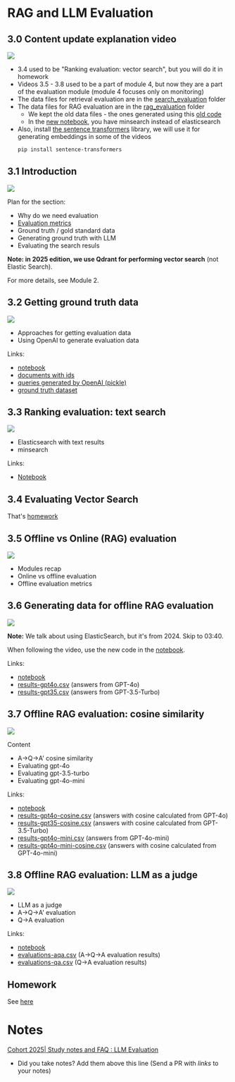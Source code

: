 # RAG and LLM Evaluation  

## 3.0 Content update explanation video


<a href="https://www.youtube.com/watch?v=qiWmCV0Knl0&list=PL3MmuxUbc_hIB4fSqLy_0AfTjVLpgjV3R">
  <img src="https://markdown-videos-api.jorgenkh.no/youtube/qiWmCV0Knl0">
</a>


* 3.4 used to be "Ranking evaluation: vector search", but you will do it in homework
* Videos 3.5 - 3.8 used to be a part of module 4, but now they are a part of the evaluation module (module 4 focuses only on monitoring)
* The data files for retrieval evaluation are in the [search_evaluation](search_evaluation/) folder
* The data files for RAG evaluation are in the [rag_evaluation](rag_evaluation/) folder
  * We kept the old data files - the ones generated using this [old code](../cohorts/2024/04-monitoring/offline-rag-evaluation.ipynb)
  * In the [new notebook](rag_evaluation/offline-rag-evaluation.ipynb), you have minsearch instead of elasticsearch 
* Also, install [the sentence transformers](https://sbert.net/) library, we will use it for generating embeddings in some of the videos
  ```bash
  pip install sentence-transformers
  ```


## 3.1 Introduction

<a href="https://www.youtube.com/watch?v=APMrUnC_dy0&list=PL3MmuxUbc_hIB4fSqLy_0AfTjVLpgjV3R">
  <img src="https://markdown-videos-api.jorgenkh.no/youtube/APMrUnC_dy0">
</a>

Plan for the section:

* Why do we need evaluation
* [Evaluation metrics](search_evaluation/evaluation-metrics.md)
* Ground truth / gold standard data
* Generating ground truth with LLM
* Evaluating the search resuls

**Note: in 2025 edition, we use Qdrant for performing vector search** (not Elastic Search).

For more details, see Module 2.


## 3.2 Getting ground truth data

<a href="https://www.youtube.com/watch?v=bpxi6fKcyLw&list=PL3MmuxUbc_hIB4fSqLy_0AfTjVLpgjV3R">
  <img src="https://markdown-videos-api.jorgenkh.no/youtube/bpxi6fKcyLw">
</a>

* Approaches for getting evaluation data
* Using OpenAI to generate evaluation data

Links:

* [notebook](search_evaluation/ground-truth-data.ipynb)
* [documents with ids](search_evaluation/documents-with-ids.json)
* [queries generated by OpenAI (pickle)](search_evaluation/results.bin)
* [ground truth dataset](search_evaluation/ground-truth-data.csv)


## 3.3 Ranking evaluation: text search

<a href="https://www.youtube.com/watch?v=fdIV4xCsp0c&list=PL3MmuxUbc_hIB4fSqLy_0AfTjVLpgjV3R">
  <img src="https://markdown-videos-api.jorgenkh.no/youtube/fdIV4xCsp0c">
</a>

* Elasticsearch with text results
* minsearch

Links:

* [Notebook](search_evaluation/evaluate-text.ipynb)


## 3.4 Evaluating Vector Search

That's [homework](../cohorts/2025/03-evaluation/homework.md)


## 3.5 Offline vs Online (RAG) evaluation

<a href="https://www.youtube.com/watch?v=yTKGSqkhgI4&list=PL3MmuxUbc_hIB4fSqLy_0AfTjVLpgjV3R">
  <img src="https://markdown-videos-api.jorgenkh.no/youtube/yTKGSqkhgI4">
</a>

* Modules recap
* Online vs offline evaluation
* Offline evaluation metrics 


## 3.6 Generating data for offline RAG evaluation

<a href="https://www.youtube.com/watch?v=yTO5sRw6x78&list=PL3MmuxUbc_hIB4fSqLy_0AfTjVLpgjV3R">
  <img src="https://markdown-videos-api.jorgenkh.no/youtube/yTO5sRw6x78">
</a>

**Note:** We talk about using ElasticSearch, but it's 
from 2024. Skip to 03:40.

When following the video, use the new code in the 
[notebook](rag_evaluation/offline-rag-evaluation.ipynb).

Links:

* [notebook](rag_evaluation/offline-rag-evaluation.ipynb)
* [results-gpt4o.csv](rag_evaluation/data/results-gpt4o.csv) (answers from GPT-4o)
* [results-gpt35.csv](rag_evaluation/data/results-gpt35.csv) (answers from GPT-3.5-Turbo)


## 3.7 Offline RAG evaluation: cosine similarity

<a href="https://www.youtube.com/watch?v=LlXclbD3pms&list=PL3MmuxUbc_hIB4fSqLy_0AfTjVLpgjV3R">
  <img src="https://markdown-videos-api.jorgenkh.no/youtube/LlXclbD3pms">
</a>

Content

* A->Q->A' cosine similarity
* Evaluating gpt-4o
* Evaluating gpt-3.5-turbo
* Evaluating gpt-4o-mini

Links:

* [notebook](rag_evaluation/offline-rag-evaluation.ipynb)
* [results-gpt4o-cosine.csv](rag_evaluation/data/results-gpt4o-cosine.csv) (answers with cosine calculated from GPT-4o)
* [results-gpt35-cosine.csv](rag_evaluation/data/results-gpt35-cosine.csv) (answers with cosine calculated from GPT-3.5-Turbo)
* [results-gpt4o-mini.csv](rag_evaluation/data/results-gpt4o-mini.csv) (answers from GPT-4o-mini)
* [results-gpt4o-mini-cosine.csv](rag_evaluation/data/results-gpt4o-mini-cosine.csv) (answers with cosine calculated from GPT-4o-mini)


## 3.8 Offline RAG evaluation: LLM as a judge

<a href="https://www.youtube.com/watch?v=IB6jePK1s58&list=PL3MmuxUbc_hIB4fSqLy_0AfTjVLpgjV3R">
  <img src="https://markdown-videos-api.jorgenkh.no/youtube/IB6jePK1s58">
</a>

* LLM as a judge
* A->Q->A' evaluation
* Q->A evaluation


Links:

* [notebook](rag_evaluation/offline-rag-evaluation.ipynb)
* [evaluations-aqa.csv](rag_evaluation/data/evaluations-aqa.csv) (A->Q->A evaluation results)
* [evaluations-qa.csv](rag_evaluation/data/evaluations-qa.csv) (Q->A evaluation results)



## Homework

See [here](../cohorts/2025/03-evaluation/homework.md)

# Notes
[Cohort 2025| Study notes and FAQ : LLM Evaluation ](https://github.com/niting9881/llm-zoomcamp/blob/main/03-evaluation/README.md)
* Did you take notes? Add them above this line (Send a PR with *links* to your notes)
